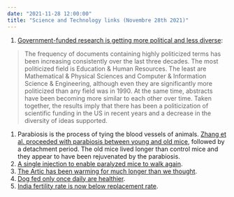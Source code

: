 ```yaml
---
date: "2021-11-28 12:00:00"
title: "Science and Technology links (Novembre 28th 2021)"
---
```




1. [Government-funded research is getting more political and less diverse](https://cspicenter.org/wp-content/uploads/2021/11/CSPI.No4_.pdf):<br/>

> The frequency of documents containing highly politicized terms has been increasing consistently over the last three decades. The most politicized field is Education &amp; Human Resources. The least are Mathematical &amp; Physical Sciences and Computer &amp; Information Science &amp; Engineering, although even they are significantly more politicized than any field was in 1990. At the same time, abstracts have been becoming more similar to each other over time. Taken together, the results imply that there has been a politicization of scientific funding in the US in recent years and a decrease in the diversity of ideas supported.

1. Parabiosis is the process of tying the blood vessels of animals. [Zhang et al. proceeded with parabiosis between young and old mice](https://www.biorxiv.org/content/10.1101/2021.11.11.468258v1), followed by a detachment period. The old mice lived longer than control mice and they appear to have been rejuvenated by the parabiosis.
1. [A single injection to enable paralyzed mice to walk again](https://news.northwestern.edu/stories/2021/11/dancing-molecules-successfully-repair-severe-spinal-cord-injuries/).
1. [The Artic has been warming for much longer than we thought](https://www.science.org/doi/10.1126/sciadv.abj2946#).
1. [Dog fed only once daily are healthier](https://www.biorxiv.org/content/10.1101/2021.11.08.467616v1).
1. [India fertility rate is now below replacement rate](http://rchiips.org/nfhs/index.shtml).


